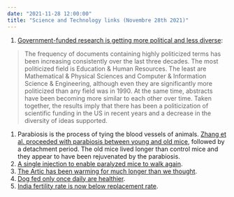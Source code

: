 ```yaml
---
date: "2021-11-28 12:00:00"
title: "Science and Technology links (Novembre 28th 2021)"
---
```




1. [Government-funded research is getting more political and less diverse](https://cspicenter.org/wp-content/uploads/2021/11/CSPI.No4_.pdf):<br/>

> The frequency of documents containing highly politicized terms has been increasing consistently over the last three decades. The most politicized field is Education &amp; Human Resources. The least are Mathematical &amp; Physical Sciences and Computer &amp; Information Science &amp; Engineering, although even they are significantly more politicized than any field was in 1990. At the same time, abstracts have been becoming more similar to each other over time. Taken together, the results imply that there has been a politicization of scientific funding in the US in recent years and a decrease in the diversity of ideas supported.

1. Parabiosis is the process of tying the blood vessels of animals. [Zhang et al. proceeded with parabiosis between young and old mice](https://www.biorxiv.org/content/10.1101/2021.11.11.468258v1), followed by a detachment period. The old mice lived longer than control mice and they appear to have been rejuvenated by the parabiosis.
1. [A single injection to enable paralyzed mice to walk again](https://news.northwestern.edu/stories/2021/11/dancing-molecules-successfully-repair-severe-spinal-cord-injuries/).
1. [The Artic has been warming for much longer than we thought](https://www.science.org/doi/10.1126/sciadv.abj2946#).
1. [Dog fed only once daily are healthier](https://www.biorxiv.org/content/10.1101/2021.11.08.467616v1).
1. [India fertility rate is now below replacement rate](http://rchiips.org/nfhs/index.shtml).


